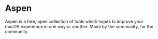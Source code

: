 # Aspen
Aspen is a free, open collection of tools which hopes to improve your macOS experience in one way or another. Made by the community, for the community.
